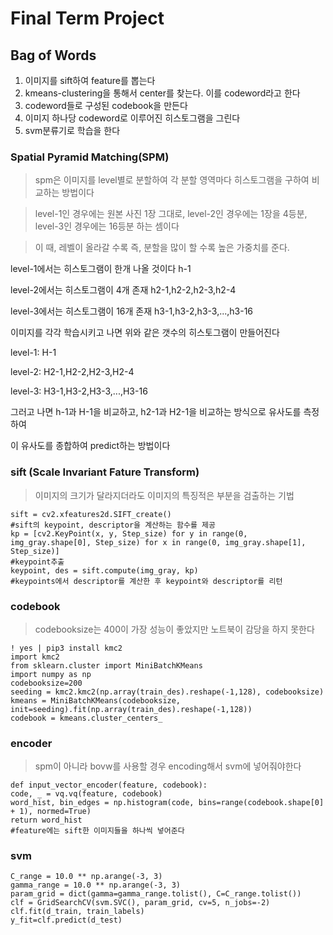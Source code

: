 # Final Term Project
## Bag of Words
1. 이미지를 sift하여 feature를 뽑는다
2. kmeans-clustering을 통해서 center를 찾는다. 이를 codeword라고 한다
3. codeword들로 구성된 codebook을 만든다
4. 이미지 하나당 codeword로 이루어진 히스토그램을 그린다
5. svm분류기로 학습을 한다

### Spatial Pyramid Matching(SPM)
> spm은 이미지를 level별로 분할하여 각 분할 영역마다 히스토그램을 구하여 비교하는 방법이다


> level-1인 경우에는 원본 사진 1장 그대로, level-2인 경우에는 1장을 4등분, level-3인 경우에는 16등분 하는 셈이다
 
> 이 때, 레벨이 올라갈 수록 즉, 분할을 많이 할 수록 높은 가중치를 준다. 
 
 
 level-1에서는 히스토그램이 한개 나올 것이다 h-1
 
 
 
 level-2에서는 히스토그램이 4개 존재 h2-1,h2-2,h2-3,h2-4
 
 
 
 level-3에서는 히스토그램이 16개 존재 h3-1,h3-2,h3-3,...,h3-16
 
 
 
 이미지를 각각 학습시키고 나면 위와 같은 갯수의 히스토그램이 만들어진다
 
 
 level-1: H-1
 
 
 level-2: H2-1,H2-2,H2-3,H2-4
 
 
 level-3: H3-1,H3-2,H3-3,...,H3-16
 
 
 
 그러고 나면 h-1과 H-1을 비교하고, h2-1과 H2-1을 비교하는 방식으로 유사도를 측정하여 
 
 
 이 유사도를 종합하여 predict하는 방법이다
 
### sift (Scale Invariant Fature Transform) 
> 이미지의 크기가 달라지더라도 이미지의 특징적은 부분을 검출하는 기법

    sift = cv2.xfeatures2d.SIFT_create()
    #sift의 keypoint, descriptor을 계산하는 함수를 제공
    kp = [cv2.KeyPoint(x, y, Step_size) for y in range(0, img_gray.shape[0], Step_size) for x in range(0, img_gray.shape[1], Step_size)]
    #keypoint추출
    keypoint, des = sift.compute(img_gray, kp)
    #keypoints에서 descriptor를 계산한 후 keypoint와 descriptor를 리턴
        
### codebook
>  codebooksize는 400이 가장 성능이 좋았지만 노트북이 감당을 하지 못한다

    ! yes | pip3 install kmc2
    import kmc2
    from sklearn.cluster import MiniBatchKMeans
    import numpy as np
    codebooksize=200
    seeding = kmc2.kmc2(np.array(train_des).reshape(-1,128), codebooksize) 
    kmeans = MiniBatchKMeans(codebooksize, init=seeding).fit(np.array(train_des).reshape(-1,128))
    codebook = kmeans.cluster_centers_

### encoder
> spm이 아니라 bovw를 사용할 경우 encoding해서 svm에 넣어줘야한다

    def input_vector_encoder(feature, codebook):
    code, _ = vq.vq(feature, codebook)
    word_hist, bin_edges = np.histogram(code, bins=range(codebook.shape[0] + 1), normed=True)
    return word_hist
    #feature에는 sift한 이미지들을 하나씩 넣어준다
    
    
### svm

    C_range = 10.0 ** np.arange(-3, 3)
    gamma_range = 10.0 ** np.arange(-3, 3)
    param_grid = dict(gamma=gamma_range.tolist(), C=C_range.tolist())
    clf = GridSearchCV(svm.SVC(), param_grid, cv=5, n_jobs=-2)
    clf.fit(d_train, train_labels)
    y_fit=clf.predict(d_test)
